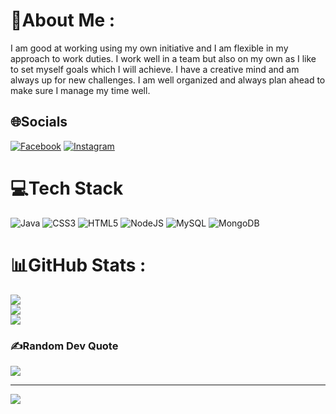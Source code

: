 # 💫About Me :
I am good at working using my own initiative 
and I am flexible in my approach to work duties.
I work well in a team but also on my own as 
I like to set myself goals which I will achieve.
I have a creative mind and am always up for new challenges. 
I am well organized and always plan ahead 
to make sure I manage my time well.

## 🌐Socials
[![Facebook](https://img.shields.io/badge/Facebook-%231877F2.svg?logo=Facebook&logoColor=white)](https://facebook.com/https://www.facebook.com/hngocdang1997/) [![Instagram](https://img.shields.io/badge/Instagram-%23E4405F.svg?logo=Instagram&logoColor=white)](https://instagram.com/https://www.instagram.com/ngocdang1997/) 

# 💻Tech Stack
![Java](https://img.shields.io/badge/java-%23ED8B00.svg?style=for-the-badge&logo=java&logoColor=white) ![CSS3](https://img.shields.io/badge/css3-%231572B6.svg?style=for-the-badge&logo=css3&logoColor=white) ![HTML5](https://img.shields.io/badge/html5-%23E34F26.svg?style=for-the-badge&logo=html5&logoColor=white) ![NodeJS](https://img.shields.io/badge/node.js-6DA55F?style=for-the-badge&logo=node.js&logoColor=white) ![MySQL](https://img.shields.io/badge/mysql-%2300f.svg?style=for-the-badge&logo=mysql&logoColor=white) ![MongoDB](https://img.shields.io/badge/MongoDB-%234ea94b.svg?style=for-the-badge&logo=mongodb&logoColor=white)
# 📊GitHub Stats :
![](https://github-readme-stats.vercel.app/api?username=hngocdang1997&theme=highcontrast&hide_border=false&include_all_commits=false&count_private=false)<br/>
![](https://github-readme-streak-stats.herokuapp.com/?user=hngocdang1997&theme=highcontrast&hide_border=false)<br/>
![](https://github-readme-stats.vercel.app/api/top-langs/?username=hngocdang1997&theme=highcontrast&hide_border=false&include_all_commits=false&count_private=false&layout=compact)

### ✍️Random Dev Quote
![](https://quotes-github-readme.vercel.app/api?type=horizontal&theme=radical)

---
[![](https://visitcount.itsvg.in/api?id=hngocdang1997&icon=0&color=0)](https://visitcount.itsvg.in)
